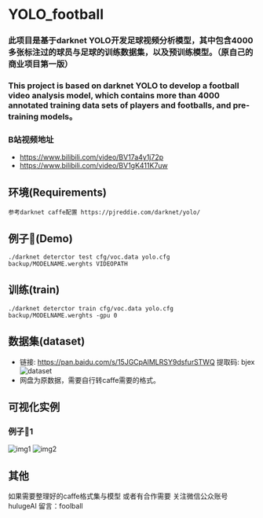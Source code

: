# YOLO_football

### 此项目是基于darknet YOLO开发足球视频分析模型，其中包含4000多张标注过的球员与足球的训练数据集，以及预训练模型。（原自己的商业项目第一版）
### This project is based on darknet YOLO to develop a football video analysis model, which contains more than 4000 annotated training data sets of players and footballs, and pre-training models。

### B站视频地址
- https://www.bilibili.com/video/BV17a4y1j72p
- https://www.bilibili.com/video/BV1gK411K7uw

## 环境(Requirements)
```参考darknet caffe配置 https://pjreddie.com/darknet/yolo/```

## 例子🌰(Demo)
```./darknet deterctor test cfg/voc.data yolo.cfg backup/MODELNAME.werghts VIDEOPATH```

## 训练(train)
```./darknet deterctor train cfg/voc.data yolo.cfg backup/MODELNAME.werghts -gpu 0```

## 数据集(dataset)

- 链接: https://pan.baidu.com/s/15JGCpAlMLRSY9dsfurSTWQ 提取码: bjex 
![dataset](https://github.com/tommyMessi/YOLO_football/blob/master/image/data_img.png)
- 网盘为原数据，需要自行转caffe需要的格式。

## 可视化实例
### 例子🌰1
![img1](https://github.com/tommyMessi/YOLO_football/blob/master/image/predictions_20200906_025432.jpg)
![img2](https://github.com/tommyMessi/YOLO_football/blob/master/image/predictions.jpg)

## 其他
如果需要整理好的caffe格式集与模型 或者有合作需要 关注微信公众账号 hulugeAI 留言：foolball
